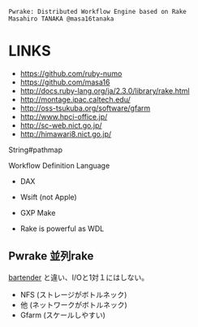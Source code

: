 ```
Pwrake: Distributed Workflow Engine based on Rake
Masahiro TANAKA @masa16tanaka
```

LINKS
=====

- https://github.com/ruby-numo
- https://github.com/masa16
- http://docs.ruby-lang.org/ja/2.3.0/library/rake.html
- http://montage.ipac.caltech.edu/
- http://oss-tsukuba.org/software/gfarm
- http://www.hpci-office.jp/
- http://sc-web.nict.go.jp/
- http://himawari8.nict.go.jp/

String#pathmap


Workflow Definition Language

- DAX
- Wsift (not Apple)
- GXP Make

- Rake is powerful as WDL


Pwrake 並列rake
-----

[bartender](https://github.com/seki/bartender) と違い、I/Oと1対１にはしない。


- NFS (ストレージがボトルネック)
- 他 (ネットワークがボトルネック)
- Gfarm (スケールしやすい)


